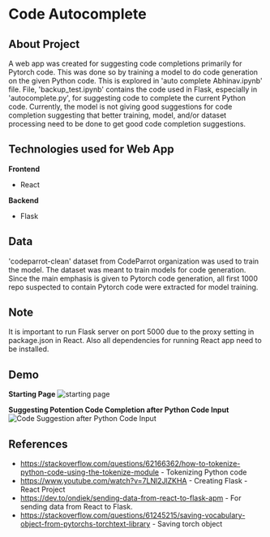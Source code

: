 # Code Autocomplete
## About Project
A web app was created for suggesting code completions primarily for Pytorch code. This was done so by training a model to do code generation on the given Python code. This is explored in 'auto complete Abhinav.ipynb' file. File, 'backup_test.ipynb' contains the code used in Flask, especially in 'autocomplete.py', for suggesting code to complete the current Python code. Currently, the model is not giving good suggestions for code completion suggesting that better training, model, and/or dataset processing need to be done to get good code completion suggestions.

## Technologies used for Web App
<b>Frontend</b>
- React

<b>Backend</b>
- Flask

## Data
'codeparrot-clean' dataset from CodeParrot organization was used to train the model. The dataset was meant to train models for code generation. Since the main emphasis is given to Pytorch code generation, all first 1000 repo suspected to contain Pytorch code were extracted for model training.

## Note
It is important to run Flask server on port 5000 due to the proxy setting in package.json in React. Also all dependencies for running React app need to be installed.

## Demo
<b>Starting Page</b>
![starting page](https://user-images.githubusercontent.com/28766535/220980681-f28d755f-98c9-4011-811f-d32b8287741a.png)

<b>Suggesting Potention Code Completion after Python Code Input</b>
![Code Suggestion after Python Code Input](https://user-images.githubusercontent.com/28766535/220980908-faeca274-034e-48c5-a6d1-a7fd07b0445b.png)

## References
- https://stackoverflow.com/questions/62166362/how-to-tokenize-python-code-using-the-tokenize-module - Tokenizing Python code
- https://www.youtube.com/watch?v=7LNl2JlZKHA - Creating Flask - React Project
- https://dev.to/ondiek/sending-data-from-react-to-flask-apm - For sending data from React to Flask.
- https://stackoverflow.com/questions/61245215/saving-vocabulary-object-from-pytorchs-torchtext-library - Saving torch object
